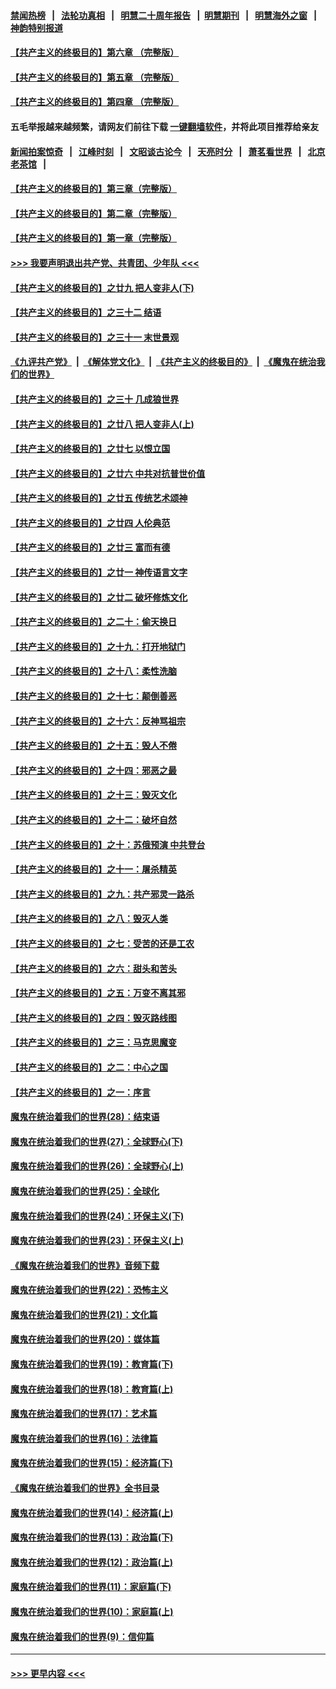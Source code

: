 #### [禁闻热榜](热点新闻.md?=0)  &nbsp;&nbsp;|&nbsp;&nbsp; [法轮功真相](https://github.com/gfw-breaker/truth/blob/master/README.md?=0) &nbsp;&nbsp;|&nbsp;&nbsp; [明慧二十周年报告](https://github.com/gfw-breaker/mh-reports/blob/master/README.md?=0) &nbsp;&nbsp;|&nbsp;&nbsp;[明慧期刊](https://github.com/gfw-breaker/mh-qikan) &nbsp;&nbsp;|&nbsp;&nbsp; [明慧海外之窗](https://github.com/gfw-breaker/mh-news/blob/master/README.md?=0) &nbsp;&nbsp;|&nbsp;&nbsp; [神韵特别报道](https://github.com/gfw-breaker/mh-news/blob/master/shenyun.md?=0)
#### [【共产主义的终极目的】第六章 （完整版）](../pages/nsc422/n11428913.md?t=03102103) 
#### [【共产主义的终极目的】第五章 （完整版）](../pages/nsc422/n11428912.md?t=03102103) 
#### [【共产主义的终极目的】第四章 （完整版）](../pages/nsc422/n11428907.md?t=03102103) 
#### 五毛举报越来越频繁，请网友们前往下载 [一键翻墙软件](https://github.com/gfw-breaker/ssr-accounts)，并将此项目推荐给亲友
#### [新闻拍案惊奇](https://github.com/gfw-breaker/banned-news/blob/master/pages/link4.md) &nbsp;&nbsp;|&nbsp;&nbsp; [江峰时刻](https://github.com/gfw-breaker/banned-news/blob/master/pages/link4.md) &nbsp;&nbsp;|&nbsp;&nbsp; [文昭谈古论今](https://github.com/gfw-breaker/banned-news/blob/master/pages/link4.md) &nbsp;&nbsp;|&nbsp;&nbsp; [天亮时分](https://github.com/gfw-breaker/banned-news/blob/master/pages/link4.md) &nbsp;&nbsp;|&nbsp;&nbsp; [萧茗看世界](https://github.com/gfw-breaker/banned-news/blob/master/pages/link4.md) &nbsp;&nbsp;|&nbsp;&nbsp; [北京老茶馆](https://github.com/gfw-breaker/banned-news/blob/master/pages/link4.md) &nbsp;&nbsp;|&nbsp;&nbsp; 
#### [【共产主义的终极目的】第三章（完整版）](../pages/nsc422/n11428848.md?t=03102103) 
#### [【共产主义的终极目的】第二章（完整版）](../pages/nsc422/n11428831.md?t=03102103) 
#### [【共产主义的终极目的】第一章（完整版）](../pages/nsc422/n11417651.md?t=03102103) 
#### [>>> 我要声明退出共产党、共青团、少年队 <<<](https://github.com/begood0513/goodnews/blob/master/quit/letter.md) 
#### [【共产主义的终极目的】之廿九 把人变非人(下)](../pages/nsc422/n11344140.md?t=03102103) 
#### [【共产主义的终极目的】之三十二 结语](../pages/nsc422/n11360535.md?t=03102103) 
#### [【共产主义的终极目的】之三十一 末世景观](../pages/nsc422/n11351129.md?t=03102103) 
#### [《九评共产党》](https://github.com/begood0513/9ping.md/blob/master/README.md) &nbsp;|&nbsp; [《解体党文化》](../../../../jtdwh.md/blob/master/README.md)  &nbsp;|&nbsp; [《共产主义的终极目的》](../../../../gczydzjmd.md/blob/master/README.md) &nbsp;|&nbsp; [《魔鬼在统治我们的世界》](../../../../mgztzwmdsj.md/blob/master/README.md) 
#### [【共产主义的终极目的】之三十 几成狼世界](../pages/nsc422/n11348280.md?t=03102103) 
#### [【共产主义的终极目的】之廿八 把人变非人(上)](../pages/nsc422/n11340492.md?t=03102103) 
#### [【共产主义的终极目的】之廿七 以恨立国](../pages/nsc422/n11336944.md?t=03102103) 
#### [【共产主义的终极目的】之廿六 中共对抗普世价值](../pages/nsc422/n11324785.md?t=03102103) 
#### [【共产主义的终极目的】之廿五 传统艺术颂神](../pages/nsc422/n11296396.md?t=03102103) 
#### [【共产主义的终极目的】之廿四 人伦典范](../pages/nsc422/n11296397.md?t=03102103) 
#### [【共产主义的终极目的】之廿三 富而有德](../pages/nsc422/n11283598.md?t=03102103) 
#### [【共产主义的终极目的】之廿一 神传语言文字](../pages/nsc422/n11263265.md?t=03102103) 
#### [【共产主义的终极目的】之廿二 破坏修炼文化](../pages/nsc422/n11245728.md?t=03102103) 
#### [【共产主义的终极目的】之二十：偷天换日](../pages/nsc422/n11238846.md?t=03102103) 
#### [【共产主义的终极目的】之十九：打开地狱门](../pages/nsc422/n11206376.md?t=03102103) 
#### [【共产主义的终极目的】之十八：柔性洗脑](../pages/nsc422/n11199994.md?t=03102103) 
#### [【共产主义的终极目的】之十七：颠倒善恶](../pages/nsc422/n11179782.md?t=03102103) 
#### [【共产主义的终极目的】之十六：反神骂祖宗](../pages/nsc422/n11166798.md?t=03102103) 
#### [【共产主义的终极目的】之十五：毁人不倦](../pages/nsc422/n11166792.md?t=03102103) 
#### [【共产主义的终极目的】之十四：邪恶之最](../pages/nsc422/n11150249.md?t=03102103) 
#### [【共产主义的终极目的】之十三：毁灭文化](../pages/nsc422/n11135227.md?t=03102103) 
#### [【共产主义的终极目的】之十二：破坏自然](../pages/nsc422/n11135214.md?t=03102103) 
#### [【共产主义的终极目的】之十：苏俄预演 中共登台](../pages/nsc422/n11118424.md?t=03102103) 
#### [【共产主义的终极目的】之十一：屠杀精英](../pages/nsc422/n11118442.md?t=03102103) 
#### [【共产主义的终极目的】之九：共产邪灵一路杀](../pages/nsc422/n11114139.md?t=03102103) 
#### [【共产主义的终极目的】之八：毁灭人类](../pages/nsc422/n11108503.md?t=03102103) 
#### [【共产主义的终极目的】之七：受苦的还是工农](../pages/nsc422/n11101809.md?t=03102103) 
#### [【共产主义的终极目的】之六：甜头和苦头](../pages/nsc422/n11096971.md?t=03102103) 
#### [【共产主义的终极目的】之五：万变不离其邪](../pages/nsc422/n11091285.md?t=03102103) 
#### [【共产主义的终极目的】之四：毁灭路线图](../pages/nsc422/n11086284.md?t=03102103) 
#### [【共产主义的终极目的】之三：马克思魔变](../pages/nsc422/n11061941.md?t=03102103) 
#### [【共产主义的终极目的】之二：中心之国](../pages/nsc422/n11047728.md?t=03102103) 
#### [【共产主义的终极目的】之一：序言](../pages/nsc422/n11086077.md?t=03102103) 
#### [魔鬼在统治着我们的世界(28)：结束语](../pages/nsc422/n10936246.md?t=03102103) 
#### [魔鬼在统治着我们的世界(27)：全球野心(下)](../pages/nsc422/n10928319.md?t=03102103) 
#### [魔鬼在统治着我们的世界(26)：全球野心(上)](../pages/nsc422/n10900318.md?t=03102103) 
#### [魔鬼在统治着我们的世界(25)：全球化](../pages/nsc422/n10788205.md?t=03102103) 
#### [魔鬼在统治着我们的世界(24)：环保主义(下)](../pages/nsc422/n10695307.md?t=03102103) 
#### [魔鬼在统治着我们的世界(23)：环保主义(上)](../pages/nsc422/n10688613.md?t=03102103) 
#### [《魔鬼在统治着我们的世界》音频下载](../pages/nsc422/n10635553.md?t=03102103) 
#### [魔鬼在统治着我们的世界(22)：恐怖主义](../pages/nsc422/n10614727.md?t=03102103) 
#### [魔鬼在统治着我们的世界(21)：文化篇](../pages/nsc422/n10597706.md?t=03102103) 
#### [魔鬼在统治着我们的世界(20)：媒体篇](../pages/nsc422/n10586579.md?t=03102103) 
#### [魔鬼在统治着我们的世界(19)：教育篇(下)](../pages/nsc422/n10564808.md?t=03102103) 
#### [魔鬼在统治着我们的世界(18)：教育篇(上)](../pages/nsc422/n10526970.md?t=03102103) 
#### [魔鬼在统治着我们的世界(17)：艺术篇](../pages/nsc422/n10499093.md?t=03102103) 
#### [魔鬼在统治着我们的世界(16)：法律篇](../pages/nsc422/n10485969.md?t=03102103) 
#### [魔鬼在统治着我们的世界(15)：经济篇(下)](../pages/nsc422/n10469975.md?t=03102103) 
#### [《魔鬼在统治着我们的世界》全书目录](../pages/nsc422/n10464261.md?t=03102103) 
#### [魔鬼在统治着我们的世界(14)：经济篇(上)](../pages/nsc422/n10457370.md?t=03102103) 
#### [魔鬼在统治着我们的世界(13)：政治篇(下)](../pages/nsc422/n10448270.md?t=03102103) 
#### [魔鬼在统治着我们的世界(12)：政治篇(上)](../pages/nsc422/n10444576.md?t=03102103) 
#### [魔鬼在统治着我们的世界(11)：家庭篇(下)](../pages/nsc422/n10440961.md?t=03102103) 
#### [魔鬼在统治着我们的世界(10)：家庭篇(上)](../pages/nsc422/n10435448.md?t=03102103) 
#### [魔鬼在统治着我们的世界(9)：信仰篇](../pages/nsc422/n10432159.md?t=03102103) 

----
#### [ >>> 更早内容 <<< ](../indexes/nsc422-earlier.md)
